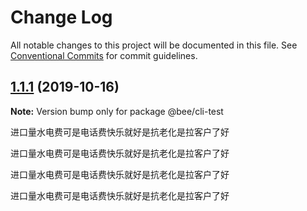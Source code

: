 # Change Log

All notable changes to this project will be documented in this file.
See [Conventional Commits](https://conventionalcommits.org) for commit guidelines.

## [1.1.1](https://github.com/wengpengfei/bee-cli/compare/v1.1.0...v1.1.1) (2019-10-16)

**Note:** Version bump only for package @bee/cli-test








进口量水电费可是电话费快乐就好是抗老化是拉客户了好

进口量水电费可是电话费快乐就好是抗老化是拉客户了好

进口量水电费可是电话费快乐就好是抗老化是拉客户了好

进口量水电费可是电话费快乐就好是抗老化是拉客户了好
